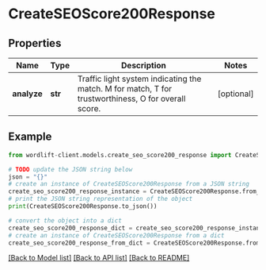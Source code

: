 # CreateSEOScore200Response


## Properties

Name | Type | Description | Notes
------------ | ------------- | ------------- | -------------
**analyze** | **str** | Traffic light system indicating the match. M for match, T for trustworthiness, O for overall score. | [optional] 

## Example

```python
from wordlift-client.models.create_seo_score200_response import CreateSEOScore200Response

# TODO update the JSON string below
json = "{}"
# create an instance of CreateSEOScore200Response from a JSON string
create_seo_score200_response_instance = CreateSEOScore200Response.from_json(json)
# print the JSON string representation of the object
print(CreateSEOScore200Response.to_json())

# convert the object into a dict
create_seo_score200_response_dict = create_seo_score200_response_instance.to_dict()
# create an instance of CreateSEOScore200Response from a dict
create_seo_score200_response_from_dict = CreateSEOScore200Response.from_dict(create_seo_score200_response_dict)
```
[[Back to Model list]](../README.md#documentation-for-models) [[Back to API list]](../README.md#documentation-for-api-endpoints) [[Back to README]](../README.md)


